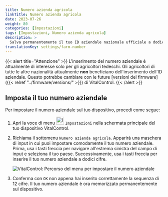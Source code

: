 ```yaml
---
title: Numero azienda agricola
linkTitle: Numero azienda agricola
date: 2023-07-26
weight: 80
categories: [Impostazioni]
tags: [Impostazioni, Numero azienda agricola]
description: >
  Salva permanentemente il tuo ID aziendale nazionale ufficiale a dodici cifre sul dispositivo VitalControl.
translationKey: settings/farm-number
---
```

{{< alert title="Attenzione" >}}
L'inserimento del numero aziendale è attualmente di interesse solo per gli agricoltori tedeschi. Gli agricoltori di tutte le altre nazionalità attualmente **non** beneficiano dell'inserimento dell'ID aziendale. Questo potrebbe cambiare con le future [versioni del firmware]({{< relref "../firmware/versions/" >}}) di VitalControl.
{{< /alert >}}

## Imposta il tuo numero aziendale

Per impostare il numero aziendale sul tuo dispositivo, procedi come segue:

1. Apri la voce di menu <img src="/icons/gear.svg" width="25" align="bottom" alt="Impostazioni" /> `Impostazioni` nella schermata principale del tuo dispositivo VitalControl.

2. Richiama il sottomenu `Numero azienda agricola`. Apparirà una maschera di input in cui puoi impostare comodamente il tuo numero aziendale. Prima, usa i tasti freccia per navigare all'estrema sinistra del campo di input e seleziona il tuo paese. Successivamente, usa i tasti freccia per inserire il tuo numero aziendale a dodici cifre.

   ![VitalControl: Percorso del menu per impostare il numero aziendale](../images/farm-number.png "Impostazione del numero aziendale")

3. Conferma con `OK` non appena hai inserito correttamente la sequenza di 12 cifre. Il tuo numero aziendale è ora memorizzato permanentemente sul dispositivo.
